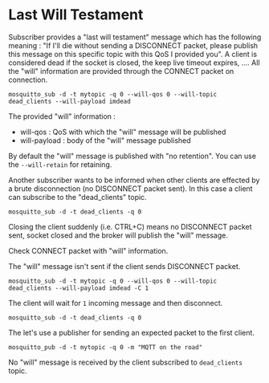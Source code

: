 # Last Will Testament

Subscriber provides a "last will testament" message which has the following meaning : "If I'll die without sending a DISCONNECT packet, please publish this message on this specific topic with this QoS I provided you".
A client is considered dead if the socket is closed, the keep live timeout expires, ....
All the "will" information are provided through the CONNECT packet on connection.

```
mosquitto_sub -d -t mytopic -q 0 --will-qos 0 --will-topic dead_clients --will-payload imdead
```

The provided "will" information :

* will-qos : QoS with which the "will" message will be published
* will-payload : body of the "will" message published

By default the "will" message is published with "no retention". You can use the `--will-retain` for retaining.

Another subscriber wants to be informed when other clients are effected by a brute disconnection (no DISCONNECT packet sent).
In this case a client can subscribe to the "dead_clients" topic.

```
mosquitto_sub -d -t dead_clients -q 0
```

Closing the client suddenly (i.e. CTRL+C) means no DISCONNECT packet sent, socket closed and the broker will publish the "will" message.

Check CONNECT packet with "will" information.

The "will" message isn't sent if the client sends DISCONNECT packet.

```
mosquitto_sub -d -t mytopic -q 0 --will-qos 0 --will-topic dead_clients --will-payload imdead -C 1
```

The client will wait for `1` incoming message and then disconnect.

```
mosquitto_sub -d -t dead_clients -q 0
```

The let's use a publisher for sending an expected packet to the first client.

```
mosquitto_pub -d -t mytopic -q 0 -m "MQTT on the road"
```

No "will" message is received by the client subscribed to `dead_clients` topic.